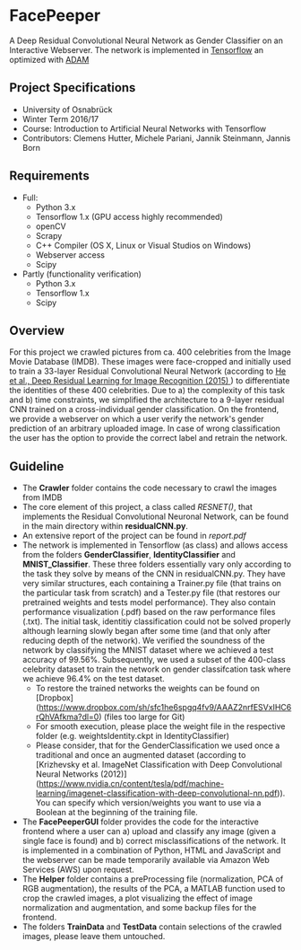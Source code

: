 # FacePeeper
A Deep Residual Convolutional Neural Network as Gender Classifier on an Interactive Webserver. The network is implemented in [Tensorflow](https://www.tensorflow.org/) an optimized with [ADAM](https://en.wikipedia.org/wiki/Stochastic_gradient_descent#Adam)

## Project Specifications 
- University of Osnabrück
- Winter Term 2016/17
- Course: Introduction to Artificial Neural Networks with Tensorflow
- Contributors: Clemens Hutter, Michele Pariani, Jannik Steinmann, Jannis Born


## Requirements
- Full: 
  * Python 3.x
  * Tensorflow 1.x (GPU access highly recommended)
  * openCV
  * Scrapy
  * C++ Compiler (OS X, Linux or Visual Studios on Windows)
  * Webserver access
  * Scipy
- Partly (functionality verification)
  * Python 3.x
  * Tensorflow 1.x
  * Scipy
  
 
 
## Overview
For this project we crawled pictures from ca. 400 celebrities from the Image Movie Database (IMDB). These images were 
face-cropped and initially used to train a 33-layer Residual Convolutional Neural Network (according to 
[He et al., Deep Residual Learning for Image Recognition (2015) ](https://arxiv.org/pdf/1512.03385.pdf)) to differentiate
the identities of these 400 celebrities. Due to a) the complexity of this task and b) time constraints, we simplified the 
architecture to a 9-layer residual CNN trained on a cross-individual gender classification. On the frontend, we provide
a webserver on which a user verify the network's gender prediction of an arbitrary uploaded image. In case of wrong 
classification the user has the option to provide the correct label and retrain the network.

## Guideline
- The **Crawler** folder contains the code necessary to crawl the images from IMDB
- The core element of this project, a class called *RESNET()*, that implements the Residual Convolutional Neuronal Network, can be found in the main directory within **residualCNN.py**.
- An extensive report of the project can be found in *report.pdf* 
- The network is implemented in Tensorflow (as class) and allows access from the folders **GenderClassifier**, 
**IdentityClassifier** and **MNIST_Classifier**. These three folders essentially vary only according to the task they solve
by means of the CNN in residualCNN.py. They have very similar structures, each containing a Trainer.py file 
(that trains on the particular task from scratch) and a Tester.py file (that restores our pretrained weights and tests model
performance). They also contain performance visualization (.pdf) based on the raw performance files (.txt). The initial task,
identitiy classification could not be solved properly although learning slowly began after some time (and that only after reducing
depth of the network). We verified the soundness of the network by classifying the MNIST dataset where we achieved a test 
accuracy of 99.56%. Subsequently, we used a subset of the 400-class celebrity dataset to train the network on gender classifcation
task where we achieve 96.4% on the test dataset.
  * To restore the trained networks the weights can be found on [Dropbox] (https://www.dropbox.com/sh/sfc1he6spgq4fv9/AAAZ2nrfESVxIHC6rQhVAfkma?dl=0)
  (files too large for Git)
  * For smooth execution, please place the weight file in the respective folder (e.g. weightsIdentity.ckpt in IdentityClassifier)
  * Please consider, that for the GenderClassification we used once a traditional and once an augmented dataset (according to
  [Krizhevsky et al. ImageNet Classification with Deep Convolutional Neural Networks (2012)] 
  (https://www.nvidia.cn/content/tesla/pdf/machine-learning/imagenet-classification-with-deep-convolutional-nn.pdf)). You can
  specify which version/weights you want to use via a Boolean at the beginning of the training file.
- The **FacePeeperGUI** folder provides the code for the interactive frontend where a user can a) upload and classify any image
(given a single face is found) and b) correct misclassifications of the network. It is implemented in a combination
of Python, HTML and JavaScript and the webserver can be made temporarily available via Amazon Web Services (AWS) upon request.
- The **Helper** folder contains a preProcessing file (normalization, PCA of RGB augmentation), the results of the PCA, 
a MATLAB function used to crop the crawled images, a plot visualizing the effect of image normalization and augmentation, 
and some backup files for the frontend.
- The folders **TrainData** and **TestData** contain selections of the crawled images, please leave them untouched.

  
  
  
  
  
  
  
